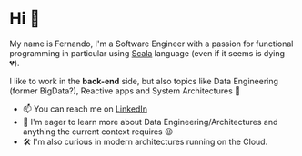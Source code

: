 # Hi 👋

My name is Fernando, I'm a Software Engineer with a passion for functional programming in particular using <a href="https://www.scala-lang.org/" rel="nofollow">Scala</a> language (even if it seems is dying :broken_heart:). 

I like to work in the **back-end** side, but also topics like Data Engineering (former BigData?), Reactive apps and System Architectures :muscle:

- 📫 You can reach me on [LinkedIn](https://www.linkedin.com/in/aspiazu/)
- 🌱 I'm eager to learn more about Data Engineering/Architectures and anything the current context requires :wink:
- 🛠️ I'm also curious in modern architectures running on the Cloud.

<!---
fernaspiazu/fernaspiazu is a ✨ special ✨ repository because its `README.md` (this file) appears on your GitHub profile.
You can click the Preview link to take a look at your changes.
--->
